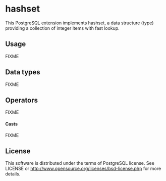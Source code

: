# hashset

This PostgreSQL extension implements hashset, a data structure (type)
providing a collection of integer items with fast lookup.


## Usage

FIXME


## Data types

FIXME


## Operators

FIXME


#### Casts

FIXME


## License

This software is distributed under the terms of PostgreSQL license.
See LICENSE or http://www.opensource.org/licenses/bsd-license.php for
more details.
